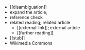 - [[disambiguation]]
- expand the article;
- reference check
- related reading; related article
    - [[external link]]; external article
    - [[further reading]]
- [[stub]]
- Wikimedia Commons
